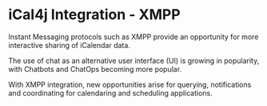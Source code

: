 # iCal4j Integration - XMPP

Instant Messaging protocols such as XMPP provide an opportunity for more interactive sharing of iCalendar data.

The use of chat as an alternative user interface (UI) is growing in popularity, with Chatbots and ChatOps becoming
more popular.

With XMPP integration, new opportunities arise for querying, notifications and coordinating for calendaring
and scheduling applications.
